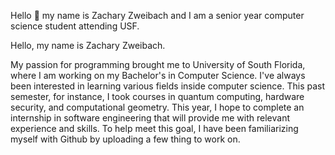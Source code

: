 Hello 👋 my name is Zachary Zweibach and I am a senior year computer science student attending USF.

Hello, my name is Zachary Zweibach.

My passion for programming brought me to University of South Florida, where I am working on my Bachelor's in Computer Science.
I've always been interested in learning various fields inside computer science. 
This past semester, for instance, I took courses in quantum computing, hardware security, and computational geometry. 
This year, I hope to complete an internship in software engineering that will provide me with relevant experience and skills.
To help meet this goal, I have been familiarizing myself with Github by uploading a few thing to work on.
